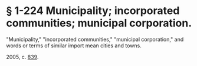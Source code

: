 # § 1-224 Municipality; incorporated communities; municipal corporation.

<p>"Municipality," "incorporated communities," "municipal corporation," and words or terms of similar import mean cities and towns.</p><p>2005, c. <a href='http://lis.virginia.gov/cgi-bin/legp604.exe?051+ful+CHAP0839'>839</a>.</p>